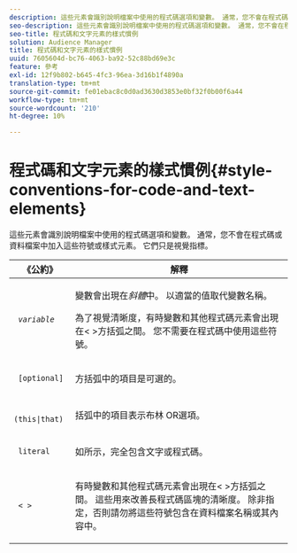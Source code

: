 ```yaml
---
description: 這些元素會識別說明檔案中使用的程式碼選項和變數。 通常，您不會在程式碼或資料檔案中加入這些符號或樣式元素。 它們只是視覺指標。
seo-description: 這些元素會識別說明檔案中使用的程式碼選項和變數。 通常，您不會在程式碼或資料檔案中加入這些符號或樣式元素。 它們只是視覺指標。
seo-title: 程式碼和文字元素的樣式慣例
solution: Audience Manager
title: 程式碼和文字元素的樣式慣例
uuid: 7605604d-bc76-4063-ba92-52c88bd69e3c
feature: 參考
exl-id: 12f9b802-b645-4fc3-96ea-3d16b1f4890a
translation-type: tm+mt
source-git-commit: fe01ebac8c0d0ad3630d3853e0bf32f0b00f6a44
workflow-type: tm+mt
source-wordcount: '210'
ht-degree: 10%

---
```


# 程式碼和文字元素的樣式慣例{#style-conventions-for-code-and-text-elements}

這些元素會識別說明檔案中使用的程式碼選項和變數。 通常，您不會在程式碼或資料檔案中加入這些符號或樣式元素。 它們只是視覺指標。

<table id="table_EBEF9490D90041BD8B7ABE3AF1AF35B6"> 
 <thead> 
  <tr> 
   <th colname="col1" class="entry"> 《公約》 </th> 
   <th colname="col2" class="entry"> 解釋 </th> 
  </tr> 
 </thead>
 <tbody> 
  <tr> 
   <td colname="col1"> <p> <code> <i>variable</i> </code> </p> </td> 
   <td colname="col2"> <p>變數會出現在<i>斜體</i>中。 以適當的值取代變數名稱。 </p> <p>為了視覺清晰度，有時變數和其他程式碼元素會出現在&lt; &gt;方括弧之間。 您不需要在程式碼中使用這些符號。 </p> </td> 
  </tr> 
  <tr> 
   <td colname="col1"> <p> <code> [optional]</code> </p> </td> 
   <td colname="col2"> <p>方括弧中的項目是可選的。 </p> </td> 
  </tr> 
  <tr> 
   <td colname="col1"> <p> <code> (this|that) </code> </p> </td> 
   <td colname="col2"> <p>括弧中的項目表示布林<span class="wintitle"> OR</span>選項。 </p> </td> 
  </tr> 
  <tr> 
   <td colname="col1"> <p> <code> literal</code> </p> </td> 
   <td colname="col2"> <p>如所示，完全包含文字或程式碼。 </p> </td> 
  </tr> 
  <tr> 
   <td colname="col1"> <p> <code> &lt; &gt;</code> </p> </td> 
   <td colname="col2"> <p>有時變數和其他程式碼元素會出現在&lt; &gt;方括弧之間。 這些用來改善長程式碼區塊的清晰度。 除非指定，否則請勿將這些符號包含在資料檔案名稱或其內容中。 </p> </td> 
  </tr> 
 </tbody> 
</table>

